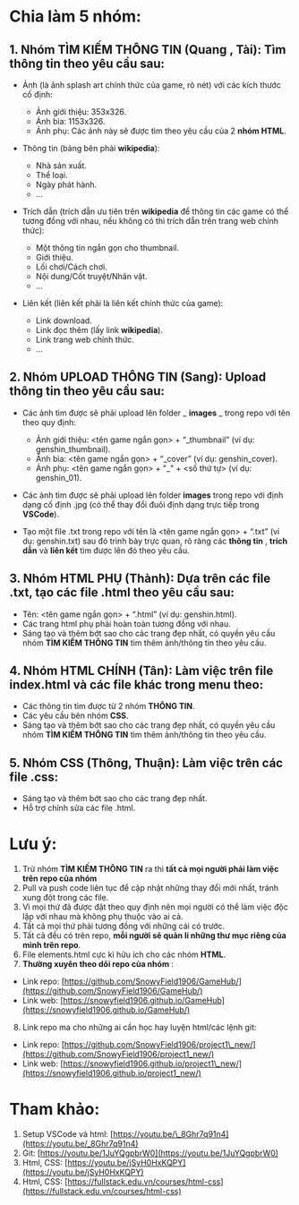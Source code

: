 # **Chia làm 5 nhóm:**

## 1. Nhóm **TÌM KIẾM THÔNG TIN** (**Quang** , **Tài**): Tìm thông tin theo yêu cầu sau:

  - Ảnh (là ảnh splash art chính thức của game, rõ nét) với các kích thước cố định:
    - Ảnh giới thiệu: 353x326.
    - Ảnh bìa: 1153x326.
    - Ảnh phụ: Các ảnh này sẽ được tìm theo yêu cầu của 2 **nhóm HTML**.

  - Thông tin (bảng bên phải **wikipedia**):
    - Nhà sản xuất.
    - Thể loại.
    - Ngày phát hành.
    - …

  - Trích dẫn (trích dẫn ưu tiên trên **wikipedia** để thông tin các game có thể tương đồng với nhau, nếu không có thì trích dẫn trên trang web chính thức):
    - Một thông tin ngắn gọn cho thumbnail.
    - Giới thiệu.
    - Lối chơi/Cách chơi.
    - Nội dung/Cốt truyệt/Nhân vật.
    - …

  - Liên kết (liên kết phải là liên kết chính thức của game):
    - Link download.
    - Link đọc thêm (lấy link **wikipedia**).
    - Link trang web chính thức.
    - …

## 2. Nhóm **UPLOAD THÔNG TIN** (**Sang**): Upload thông tin theo yêu cầu sau:

- Các ảnh tìm được sẽ phải upload lên folder _ **images** _ trong repo với tên theo quy định:

  - Ảnh giới thiệu: <tên game ngắn gọn> + “_thumbnail” (ví dụ: genshin_thumbnail).
  - Ảnh bìa: <tên game ngắn gọn> + “_cover” (ví dụ: genshin_cover).
  - Ảnh phụ: <tên game ngắn gọn> + "_" + <số thứ tự> (ví dụ: genshin_01).

- Các ảnh tìm được sẽ phải upload lên folder **images** trong repo với định dạng cố định .jpg (có thể thay đổi đuôi định dạng trực tiếp trong **VSCode**).

- Tạo một file .txt trong repo với tên là <tên game ngắn gọn> + “.txt” (ví dụ: genshin.txt) sau đó trình bày trực quan, rõ ràng các **thông tin** , **trích dẫn** và **liên kết** tìm được lên đó theo yêu cầu.

## 3. Nhóm **HTML PHỤ** (**Thành**): Dựa trên các file .txt, tạo các file .html theo yêu cầu sau:

- Tên: <tên game ngắn gọn> + “.html” (ví dụ: genshin.html).
- Các trang html phụ phải hoàn toàn tương đồng với nhau.
- Sáng tạo và thêm bớt sao cho các trang đẹp nhất, có quyền yêu cầu nhóm **TÌM KIẾM THÔNG TIN** tìm thêm ảnh/thông tin theo yêu cầu.

## 4. Nhóm **HTML CHÍNH** (**Tân**): Làm việc trên file index.html và các file khác trong **menu** theo:

- Các thông tin tìm được từ 2 nhóm **THÔNG TIN**.
- Các yêu cầu bên nhóm **CSS**.
- Sáng tạo và thêm bớt sao cho các trang đẹp nhất, có quyền yêu cầu nhóm **TÌM KIẾM THÔNG TIN** tìm thêm ảnh/thông tin theo yêu cầu.

## 5. Nhóm **CSS** (**Thông**, **Thuận**): Làm việc trên các file .css:
-	Sáng tạo và thêm bớt sao cho các trang đẹp nhất.
-	Hỗ trợ chỉnh sửa các file .html.


# **Lưu ý:**

1. Trừ nhóm **TÌM KIẾM THÔNG TIN** ra thì **tất cả mọi người phải làm việc trên repo của nhóm**
2. Pull và push code liên tục để cập nhật những thay đổi mới nhất, tránh xung đột trong các file.
3. Vì mọi thứ đã được đặt theo quy định nên mọi người có thể làm việc độc lập với nhau mà không phụ thuộc vào ai cả.
4. Tất cả mọi thứ phải tương đồng với những cái có trước.
5. Tất cả đều có trên repo, **mỗi người sẽ quản lí những thư mục riêng của mình trên repo**.
6. File elements.html cực kì hữu ích cho các nhóm **HTML**.
7. **Thường xuyên theo dõi repo của nhóm** :

- Link repo: [https://github.com/SnowyField1906/GameHub/](https://github.com/SnowyField1906/GameHub/)
- Link web: [https://snowyfield1906.github.io/GameHub](https://snowyfield1906.github.io/GameHub/)

8. Link repo ma cho những ai cần học hay luyện html/các lệnh git:

- Link repo: [https://github.com/SnowyField1906/project1\_new/](https://github.com/SnowyField1906/project1_new/)
- Link web: [https://snowyfield1906.github.io/project1\_new/](https://snowyfield1906.github.io/project1_new/)

# **Tham khảo:**

1. Setup VSCode và html: [https://youtu.be/\_8Ghr7q91n4](https://youtu.be/_8Ghr7q91n4)
2. Git: [https://youtu.be/1JuYQgpbrW0](https://youtu.be/1JuYQgpbrW0)
3. Html, CSS: [https://youtu.be/jSyH0HxKQPY](https://youtu.be/jSyH0HxKQPY)
4. Html, CSS: [https://fullstack.edu.vn/courses/html-css](https://fullstack.edu.vn/courses/html-css)

